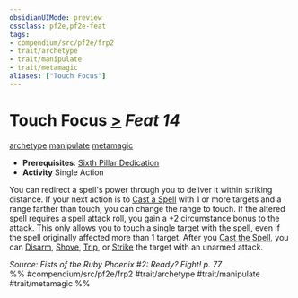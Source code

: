```yaml
---
obsidianUIMode: preview
cssclass: pf2e,pf2e-feat
tags:
- compendium/src/pf2e/frp2
- trait/archetype
- trait/manipulate
- trait/metamagic
aliases: ["Touch Focus"]
---
```

# Touch Focus  [>](rules/core-rulebook/chapter-9-playing-the-game.md#Actions "Single Action") *Feat 14*  
[archetype](rules/traits/archetype.md "Archetype Feat Trait")  [manipulate](rules/traits/manipulate.md "Manipulate General Trait")  [metamagic](rules/traits/metamagic.md "Metamagic General Trait")  

- **Prerequisites**: [Sixth Pillar Dedication](compendium/feats/sixth-pillar-dedication-frp2.md)
- **Activity** Single Action

You can redirect a spell's power through you to deliver it within striking distance. If your next action is to [Cast a Spell](rules/actions/cast-a-spell.md) with 1 or more targets and a range farther than touch, you can change the range to touch. If the altered spell requires a spell attack roll, you gain a +2 circumstance bonus to the attack. This only allows you to touch a single target with the spell, even if the spell originally affected more than 1 target. After you [Cast the Spell](rules/actions/cast-a-spell.md), you can [Disarm](rules/actions/disarm.md), [Shove](rules/actions/shove.md), [Trip](rules/actions/trip.md), or [Strike](rules/actions/strike.md) the target with an unarmed attack.

*Source: Fists of the Ruby Phoenix #2: Ready? Fight! p. 77*  
%% #compendium/src/pf2e/frp2 #trait/archetype #trait/manipulate #trait/metamagic %%
